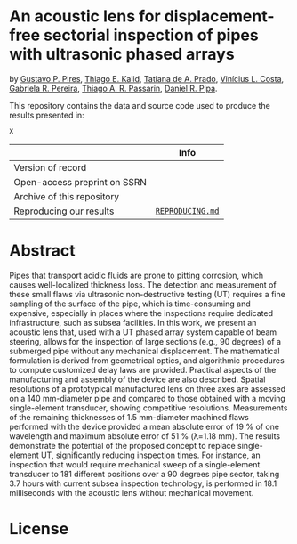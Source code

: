 # An acoustic lens for displacement-free sectorial inspection of pipes with ultrasonic phased arrays

by 
[Gustavo P. Pires](https://orcid.org/0009-0008-3474-6077),
[Thiago E. Kalid](https://orcid.org/0000-0002-2035-5349),
[Tatiana de A. Prado](https://orcid.org/0000-0002-4876-2974),
[Vinícius L. Costa](https://orcid.org/0009-0006-5632-6183),
[Gabriela R. Pereira](https://orcid.org/0000-0003-3719-1683),
[Thiago A. R. Passarin](https://orcid.org/0000-0003-1001-5911),
[Daniel R. Pipa](https://orcid.org/0000-0002-9398-332X).

This repository contains the data and source code used to produce the results presented in:

>
>
>

    X
|                              | Info |
|------------------------------|------|
| Version of record            |      |
| Open-access preprint on SSRN |      | 
| Archive of this repository   |      | 
| Reproducing our results | [`REPRODUCING.md`](REPRODUCING.md) |

# Abstract

Pipes that transport acidic fluids are prone to pitting corrosion, which causes well-localized thickness loss. The detection and measurement of these small flaws via ultrasonic non-destructive testing (UT) requires a fine sampling of the surface of the pipe, which is time-consuming and expensive, especially in places where the inspections require dedicated infrastructure, such as subsea facilities. In this work, we present an acoustic lens that, used with a UT phased array system capable of beam steering, allows for the inspection of large sections (e.g., 90 degrees) of a submerged pipe without any mechanical displacement. The mathematical formulation is derived from geometrical optics, and algorithmic procedures to compute customized delay laws are provided. Practical aspects of the manufacturing and assembly of the device are also described. Spatial resolutions of a prototypical manufactured lens on three axes are assessed on a 140 mm-diameter pipe and compared to those obtained with a moving single-element transducer, showing competitive resolutions. Measurements of the remaining thicknesses of 1.5 mm-diameter machined flaws performed with the device provided a mean absolute error of 19 % of one wavelength and maximum absolute error of 51 % (λ=1.18 mm). The results demonstrate the potential of the proposed concept to replace single-element UT, significantly reducing inspection times. For instance, an inspection that would require mechanical sweep of a single-element transducer to 181 different positions over a 90 degrees pipe sector, taking 3.7 hours with current subsea inspection technology, is performed in 18.1 milliseconds with the acoustic lens without mechanical movement.

# License
